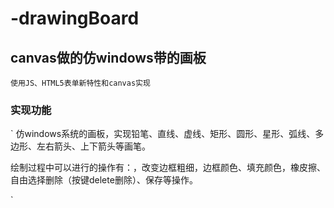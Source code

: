 # -drawingBoard
## canvas做的仿windows带的画板
`
  使用JS、HTML5表单新特性和canvas实现
`
### 实现功能
`
仿windows系统的画板，实现铅笔、直线、虚线、矩形、圆形、星形、弧线、多边形、左右箭头、上下箭头等画笔。  
  
  绘制过程中可以进行的操作有：，改变边框粗细，边框颜色、填充颜色，橡皮擦、自由选择删除（按键delete删除）、保存等操作。
  
`
